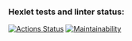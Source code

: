 ### Hexlet tests and linter status:
[![Actions Status](https://github.com/Againfacewar/php-project-45/actions/workflows/hexlet-check.yml/badge.svg)](https://github.com/Againfacewar/php-project-45/actions)
[![Maintainability](https://api.codeclimate.com/v1/badges/025f035e07a0e07da51a/maintainability)](https://codeclimate.com/github/Againfacewar/php-project-45/maintainability)